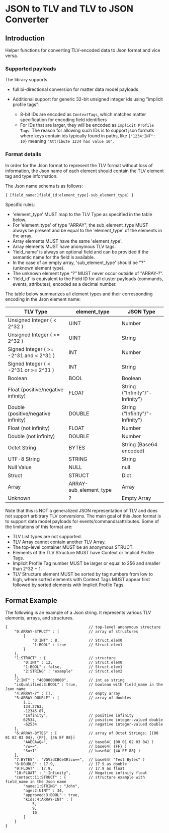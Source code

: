 # JSON to TLV and TLV to JSON Converter

## Introduction

Helper functions for converting TLV-encoded data to Json format and vice versa.

### Supported payloads

The library supports

-   full bi-directional conversion for matter data model payloads
-   Additional support for generic 32-bit unsigned integer ids using "implicit
    profile tags":

    -   8-bit IDs are encoded as `ContextTags`, which matches matter
        specification for encoding field identifiers
    -   For IDs that are larger, they will be encoded as
        `Implicit Profile Tags`. The reason for allowing such IDs is to support
        json formats where keys contain ids typically found in paths, like
        `{"1234:INT": 10}` meaning `"Attribute 1234 has value 10"`.

### Format details

In order for the Json format to represent the TLV format without loss of
information, the Json name of each element should contain the TLV element tag
and type information.

The Json name schema is as follows:

```
{ [field_name:]field_id:element_type[-sub_element_type] }
```

Specific rules:

-   'element_type' MUST map to the TLV Type as specified in the table below.
-   For 'element_type' of type "ARRAY", the sub_element_type MUST always be
    present and be equal to the 'element_type' of the elements in the array.
-   Array elements MUST have the same 'element_type'.
-   Array elements MUST have anonymous TLV tags.
-   'field_name' is always an optional field and can be provided if the semantic
    name for the field is available.
-   In the case of an empty array, 'sub_element_type' should be "?" (unknown
    element type).
-   The unknown element type “?” MUST never occur outside of "ARRAY-?".
-   'field_id' is equivalent to the Field ID for all cluster payloads (commands,
    events, attributes), encoded as a decimal number.

The table below summarizes all element types and their corresponding encoding in
the Json element name:

| TLV Type                               | element_type           | JSON Type                       |
| -------------------------------------- | ---------------------- | ------------------------------- |
| Unsigned Integer ( < 2^32 )            | UINT                   | Number                          |
| Unsigned Integer ( >= 2^32 )           | UINT                   | String                          |
| Signed Integer ( >= -2^31 and < 2^31 ) | INT                    | Number                          |
| Signed Integer ( < -2^31 or >= 2^31 )  | INT                    | String                          |
| Boolean                                | BOOL                   | Boolean                         |
| Float (positive/negative infinity)     | FLOAT                  | String ("Infinity"/"-Infinity") |
| Double (positive/negative infinity)    | DOUBLE                 | String ("Infinity"/"-Infinity") |
| Float (not infinity)                   | FLOAT                  | Number                          |
| Double (not infinity)                  | DOUBLE                 | Number                          |
| Octet String                           | BYTES                  | String (Base64 encoded)         |
| UTF-8 String                           | STRING                 | String                          |
| Null Value                             | NULL                   | null                            |
| Struct                                 | STRUCT                 | Dict                            |
| Array                                  | ARRAY-sub_element_type | Array                           |
| Unknown                                | ?                      | Empty Array                     |

Note that this is NOT a generalized JSON representation of TLV and does not
support arbitrary TLV conversions. The main goal of this Json format is to
support data model payloads for events/commands/attributes. Some of the
limitations of this format are:

-   TLV List types are not supported.
-   TLV Array cannot contain another TLV Array.
-   The top-level container MUST be an anonymous STRUCT.
-   Elements of the TLV Structure MUST have Context or Implicit Profile Tags.
-   Implicit Profile Tag number MUST be larger or equal to 256 and smaller than
    2^32 + 1.
-   TLV Structure element MUST be sorted by tag numbers from low to high, where
    sorted elements with Context Tags MUST appear first followed by sorted
    elements with Implicit Profile Tags.

## Format Example

The following is an example of a Json string. It represents various TLV
elements, arrays, and structures.

```
{                                    // top-level anonymous structure
    "0:ARRAY-STRUCT" : [             // array of structures
        {
            "0:INT" : 8,             // Struct.elem0
            "1:BOOL" : true          // Struct.elem1
        }
    ],
    "1:STRUCT" : {                   // structure
        "0:INT" : 12,                // Struct.elem0
        "1:BOOL" : false,            // Struct.elem1
        "2:STRING" : "example"       // Struct.elem2
    },
    "2:INT" : "40000000000",         // int as string
    "isQualified:3:BOOL" : true,     // boolean with field_name in the Json name
    "4:ARRAY-?" : [],                // empty array
    "5:ARRAY-DOUBLE" : [             // array of doubles
        1.1,
        134.2763,
        -12345.87,
        "Infinity",                  // positive infinity
        62534,                       // positive integer-valued double
        -62534                       // negative integer-valued double
    ],
    "6:ARRAY-BYTES" : [              // array of Octet Strings: [{00 01 02 03 04}, {FF}, {4A EF 88}]
        "AAECAwQ=",                  // base64( {00 01 02 03 04} )
        "/w==",                      // base64( {FF} )
        "Su+I"                       // base64( {4A EF 88} )
    ],
    "7:BYTES" : "VGVzdCBCeXRlcw==",  // base64( "Test Bytes" )
    "8:DOUBLE" : 17.9,               // 17.9 as double
    "9:FLOAT" : 17.9,                // 17.9 as float
    "10:FLOAT" : "-Infinity",        // Negative infinity float
    "contact:11:STRUCT" : {          // structure example with field_name in the Json name
        "name:1:STRING" : "John",
        "age:2:UINT" : 34,
        "approved:3:BOOL" : true,
        "kids:4:ARRAY-INT" : [
            5,
            9,
            10
        ]
    }
}
```
